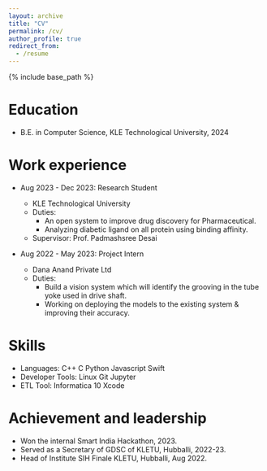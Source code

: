 ```yaml
---
layout: archive
title: "CV"
permalink: /cv/
author_profile: true
redirect_from:
  - /resume
---
```


{% include base_path %}

Education
======
* B.E. in Computer Science, KLE Technological University, 2024
<!-- * M.S. in Jekyll, GitHub University, 2014
* Ph.D in Version Control Theory, GitHub University, 2018 (expected) -->

Work experience
======
<!-- * Summer 2015: Research Assistant
  * Github University
  * Duties included: Tagging issues
  * Supervisor: Professor Git -->

* Aug 2023 - Dec 2023: Research Student
  * KLE Technological University
  * Duties: 
    * An open system to improve drug discovery for Pharmaceutical.
    * Analyzing diabetic ligand on all protein using binding affinity.
  * Supervisor: Prof. Padmashsree Desai

* Aug 2022 - May 2023: Project Intern
  * Dana Anand Private Ltd
  * Duties: 
    * Build a vision system which will identify the grooving in the tube yoke used in drive shaft.
    * Working on deploying the models to the existing system & improving their accuracy.
  
  
Skills
======
<!-- * Skill 1
* Skill 2
  * Sub-skill 2.1
  * Sub-skill 2.2
  * Sub-skill 2.3
* Skill 3 -->
* Languages: C++ C Python Javascript Swift
* Developer Tools: Linux Git Jupyter
* ETL Tool: Informatica 10 Xcode

<!-- Publications
======
  <ul>{% for post in site.publications %}
    {% include archive-single-cv.html %}
  {% endfor %}</ul> -->
  
<!-- Talks
======
  <ul>{% for post in site.talks %}
    {% include archive-single-talk-cv.html %}
  {% endfor %}</ul> -->
  
<!-- Teaching
======
  <ul>{% for post in site.teaching %}
    {% include archive-single-cv.html %}
  {% endfor %}</ul> -->
  
Achievement and leadership
======
* Won the internal Smart India Hackathon, 2023.
* Served as a Secretary of GDSC of KLETU, Hubballi, 2022-23.
* Head of Institute SIH Finale KLETU, Hubballi, Aug 2022.

